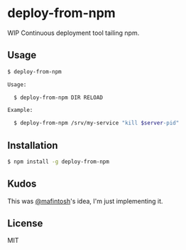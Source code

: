 
# deploy-from-npm

  WIP Continuous deployment tool tailing npm.

## Usage

```bash
$ deploy-from-npm

Usage:

  $ deploy-from-npm DIR RELOAD

Example:

  $ deploy-from-npm /srv/my-service "kill $server-pid"

```

## Installation

```bash
$ npm install -g deploy-from-npm
```

## Kudos

  This was [@mafintosh](https://github.com/mafintosh)'s idea, I'm just implementing it.

## License

  MIT
